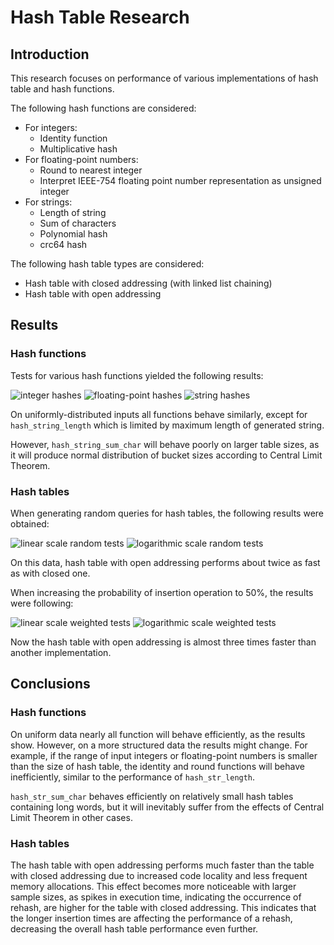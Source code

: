 # Hash Table Research

## Introduction

This research focuses on performance of various implementations of hash table
and hash functions.

The following hash functions are considered:

- For integers:
  - Identity function
  - Multiplicative hash
- For floating-point numbers:
  - Round to nearest integer
  - Interpret IEEE-754 floating point number representation as unsigned integer
- For strings:
  - Length of string
  - Sum of characters
  - Polynomial hash
  - crc64 hash

The following hash table types are considered:

- Hash table with closed addressing (with linked list chaining)
- Hash table with open addressing

## Results

### **Hash functions**

Tests for various hash functions yielded the following results:

![integer hashes](plots/int_hash_hist.png)
![floating-point hashes](plots/double_hash_hist.png)
![string hashes](plots/string_hash_dist.png)

On uniformly-distributed inputs all functions behave similarly, except for
`hash_string_length` which is limited by maximum length of generated string.

However, `hash_string_sum_char` will behave poorly on larger table sizes, as
it will produce normal distribution of bucket sizes according to Central Limit
Theorem.

### **Hash tables**

When generating random queries for hash tables, the following results were
obtained:

![linear scale random tests](plots/random_linear.png)
![logarithmic scale random tests](plots/random_log.png)

On this data, hash table with open addressing performs about twice as fast as
with closed one.

When increasing the probability of insertion operation to 50%, the results were
following:

![linear scale weighted tests](plots/weighted_linear.png)
![logarithmic scale weighted tests](plots/weighted_log.png)

Now the hash table with open addressing is almost three times faster than
another implementation.

## Conclusions

### **Hash functions**

On uniform data nearly all function will behave efficiently, as the results show.
However, on a more structured data the results might change. For example, if the
range of input integers or floating-point numbers is smaller than the size of
hash table, the identity and round functions will behave inefficiently, similar
to the performance of `hash_str_length`.

`hash_str_sum_char` behaves efficiently on relatively small hash tables
containing long words, but it will inevitably suffer from the effects of
Central Limit Theorem in other cases.

### **Hash tables**

The hash table with open addressing performs much faster than the table with
closed addressing due to increased code locality and less frequent memory
allocations. This effect becomes more noticeable with larger sample sizes, as
spikes in execution time, indicating the occurrence of rehash, are higher for
the table with closed addressing. This indicates that the longer insertion times
are affecting the performance of a rehash, decreasing the overall hash table
performance even further. 
